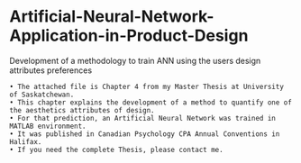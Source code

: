 # Artificial-Neural-Network-Application-in-Product-Design
Development of a methodology to train ANN using the users design attributes preferences

    • The attached file is Chapter 4 from my Master Thesis at University of Saskatchewan. 
    • This chapter explains the development of a method to quantify one of the aesthetics attributes of design. 
    • For that prediction, an Artificial Neural Network was trained in MATLAB environment. 
    • It was published in Canadian Psychology CPA Annual Conventions in Halifax.
    • If you need the complete Thesis, please contact me.
